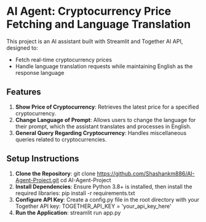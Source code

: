 # AI Agent: Cryptocurrency Price Fetching and Language Translation

This project is an AI assistant built with Streamlit and Together AI API, designed to:
- Fetch real-time cryptocurrency prices
- Handle language translation requests while maintaining English as the response language

## Features
1. **Show Price of Cryptocurrency**: Retrieves the latest price for a specified cryptocurrency.
2. **Change Language of Prompt**: Allows users to change the language for their prompt, which the assistant translates and processes in English.
3. **General Query Regarding Cryptocurrency**: Handles miscellaneous queries related to cryptocurrencies.

## Setup Instructions
1. **Clone the Repository**:
   git clone https://github.com/Shashankm886/AI-Agent-Project.git
   cd AI-Agent-Project
2. **Install Dependencies**:
   Ensure Python 3.8+ is installed, then install the required libraries:
   pip install -r requirements.txt
3. **Configure API Key**:
   Create a config.py file in the root directory with your Together API key:
   TOGETHER_API_KEY = 'your_api_key_here'
4. **Run the Application**:
   streamlit run app.py
  
